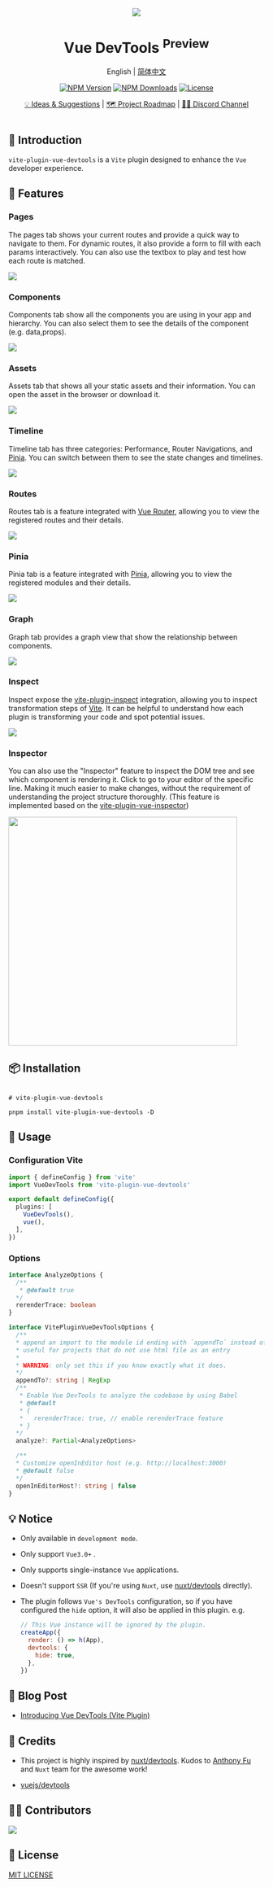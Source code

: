 <p align="center">
  <img src="https://github.com/webfansplz/vite-plugin-vue-devtools/raw/main/screenshots/bg.png" />
</p>
<h1 align="center">
Vue DevTools <sup>Preview</sup>
</h1>

<p align="center">
English | <a href="./README.zh-CN.md">简体中文</a>
</p>

<p align="center">
  <a href="https://www.npmjs.com/package/vite-plugin-vue-devtools" target="_blank" rel="noopener noreferrer"><img src="https://badgen.net/npm/v/vite-plugin-vue-devtools" alt="NPM Version" /></a>
  <a href="https://www.npmjs.com/package/vite-plugin-vue-devtools" target="_blank" rel="noopener noreferrer"><img src="https://badgen.net/npm/dt/vite-plugin-vue-devtools" alt="NPM Downloads" /></a>
 <a href="https://github.com/webfansplz/vite-plugin-vue-devtools/blob/main/LICENSE" target="_blank" rel="noopener noreferrer"><img src="https://badgen.net/github/license/webfansplz/vite-plugin-vue-devtools" alt="License" /></a>
</p>

<p align="center">
  <a href="https://github.com/webfansplz/vite-plugin-vue-devtools/discussions/1">💡 Ideas & Suggestions</a> |
  <a href="https://github.com/webfansplz/vite-plugin-vue-devtools/discussions/2">🗺️ Project Roadmap</a> |
  <a href="https://discord.gg/sHyy7gVPUG">🧑‍💻 Discord Channel</a> 
</p>

<p align="center">
<a href="https://stackblitz.com/edit/vitejs-vite-oxbwzk?file=vite.config.ts&view=preview"><img src="https://developer.stackblitz.com/img/open_in_stackblitz.svg" alt=""></a>
</p>


## 📖 Introduction

`vite-plugin-vue-devtools` is a `Vite` plugin designed to enhance the `Vue` developer experience.



## 🎉 Features

### Pages

The pages tab shows your current routes and provide a quick way to navigate to them. For dynamic routes, it also provide a form to fill with each params interactively. You can also use the textbox to play and test how each route is matched.

<img src="https://github.com/webfansplz/vite-plugin-vue-devtools/raw/main/screenshots/pages.png" />


### Components

Components tab show all the components you are using in your app and hierarchy. You can also select them to see the details of the component (e.g. data,props).

<img src="https://github.com/webfansplz/vite-plugin-vue-devtools/raw/main/screenshots/components.png" />

### Assets

Assets tab that shows all your static assets and their information. You can open the asset in the browser or download it.

<img src="https://github.com/webfansplz/vite-plugin-vue-devtools/raw/main/screenshots/assets.png" />

### Timeline

Timeline tab has three categories: Performance, Router Navigations, and [Pinia](https://github.com/vuejs/pinia). You can switch between them to see the state changes and timelines.

<img src="https://github.com/webfansplz/vite-plugin-vue-devtools/raw/main/screenshots/timeline.png" />

### Routes

Routes tab is a feature integrated with [Vue Router](https://github.com/vuejs/router), allowing you to view the registered routes and their details.

<img src="https://github.com/webfansplz/vite-plugin-vue-devtools/raw/main/screenshots/routes.png" />

### Pinia

Pinia tab is a feature integrated with [Pinia](https://github.com/vuejs/pinia), allowing you to view the registered modules and their details.

<img src="https://github.com/webfansplz/vite-plugin-vue-devtools/raw/main/screenshots/pinia.png" />

### Graph

Graph tab provides a graph view that show the relationship between components. 

<img src="https://github.com/webfansplz/vite-plugin-vue-devtools/raw/main/screenshots/graph.png" />

### Inspect

Inspect expose the [vite-plugin-inspect](https://github.com/antfu/vite-plugin-inspect) integration, allowing you to inspect transformation steps of [Vite](https://vitejs.dev/). It can be helpful to understand how each plugin is transforming your code and spot potential issues.

<img src="https://github.com/webfansplz/vite-plugin-vue-devtools/raw/main/screenshots/inspect.png" />

### Inspector

You can also use the "Inspector" feature to inspect the DOM tree and see which component is rendering it. Click to go to your editor of the specific line. Making it much easier to make changes, without the requirement of understanding the project structure thoroughly. (This feature is implemented based on the [vite-plugin-vue-inspector](https://github.com/webfansplz/vite-plugin-vue-inspector))

<img src="https://github.com/webfansplz/vite-plugin-vue-devtools/raw/main/screenshots/inspector.png" height=450 />

## 📦 Installation

```

# vite-plugin-vue-devtools 

pnpm install vite-plugin-vue-devtools -D

```

## 🦄 Usage

### Configuration Vite

```ts
import { defineConfig } from 'vite'
import VueDevTools from 'vite-plugin-vue-devtools'

export default defineConfig({
  plugins: [
    VueDevTools(),
    vue(),
  ],
})
```

### Options

```ts
interface AnalyzeOptions {
  /**
   * @default true
  */
  rerenderTrace: boolean
}

interface VitePluginVueDevToolsOptions {
  /**
  * append an import to the module id ending with `appendTo` instead of adding a script into body
  * useful for projects that do not use html file as an entry
  *
  * WARNING: only set this if you know exactly what it does.
  */
  appendTo?: string | RegExp
  /**
   * Enable Vue DevTools to analyze the codebase by using Babel
   * @default
   * {
   *   rerenderTrace: true, // enable rerenderTrace feature
   * }
  */
  analyze?: Partial<AnalyzeOptions>

  /**
  * Customize openInEditor host (e.g. http://localhost:3000)
  * @default false
  */
  openInEditorHost?: string | false
}
```

## 💡 Notice

- Only available in `development mode`.
- Only support `Vue3.0+` .
- Only supports single-instance `Vue` applications.
- Doesn't support `SSR` (If you're using `Nuxt`, use [nuxt/devtools](https://github.com/nuxt/devtools) directly).
- The plugin follows `Vue's DevTools` configuration, so if you have configured the `hide` option, it will also be applied in this plugin. e.g.

  ```js
  // This Vue instance will be ignored by the plugin.
  createApp({
    render: () => h(App),
    devtools: {
      hide: true,
    },
  })
  ```

## 📖 Blog Post

- [Introducing Vue DevTools (Vite Plugin)](https://gist.github.com/webfansplz/bc90a773a0dd474a34e043ab2d2a37a4)

## 🌸 Credits

- This project is highly inspired by [nuxt/devtools](https://github.com/nuxt/devtools). Kudos to [Anthony Fu](https://github.com/antfu) and `Nuxt` team for the awesome work!

- [vuejs/devtools](https://github.com/vuejs/devtools)


## 👨‍💻 Contributors

<a href="https://github.com/webfansplz/vite-plugin-vue-devtools/graphs/contributors">
  <img src="https://contrib.rocks/image?repo=webfansplz/vite-plugin-vue-devtools" />   
</a>    

## 📄 License

[MIT LICENSE](./LICENSE)

